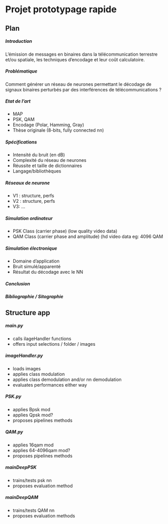 # Projet prototypage rapide

## Plan
##### Introduction
L’émission de messages en binaires dans la télécommunication terrestre et/ou spatiale, les techniques d’encodage et leur coût calculatoire.
##### Problématique	
Comment générer un réseau de neurones permettant le décodage de signaux binaires perturbés par des interférences de télécommunications ?
##### Etat de l’art
- MAP
- PSK, QAM
- Encodage (Polar, Hamming, Gray)
- Thèse originale (8-bits, fully connected nn)
##### Spécifications
- Intensité du bruit (en dB)
- Complexité du réseau de neurones
- Réussite et taille de dictionnaires
- Langage/bibliothèques
##### Réseaux de neurone
- V1 : structure, perfs
- V2 : structure, perfs
- V3: …
##### Simulation ordinateur
- PSK Class (carrier phase) (low quality video data)
- QAM Class (carrier phase and amplitude) (hd video data eg: 4096 QAM
##### Simulation électronique
- Domaine d’application
- Bruit simulé/apparenté
- Résultat du décodage avec le NN
##### Conclusion
##### Bibliographie / Sitographie
  
## Structure app
  
##### main.py  
- calls ilageHandler functions  
- offers input selections / folder / images  
##### imageHandler.py  
- loads images  
- applies class modulation   
- applies class demodulation and/or nn demodulation  
- evaluates performances either way  
##### PSK.py  
- applies Bpsk mod  
- applies Qpsk mod?   
- proposes pipelines methods  
##### QAM.py  
- applies 16qam mod  
- applies 64-4096qam mod?  
- proposes pipelines methods  
##### mainDeepPSK  
- trains/tests psk nn  
- proposes evaluation method  
##### mainDeepQAM  
- trains/tests QAM nn  
- proposes evaluation methods   
  
